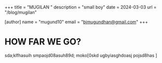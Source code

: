 +++
title = "MUGILAN "
description = "small boy"
date = 2024-03-03
url = "/blog/mugilan"

[author]
name = "mugund10"
email = "bjmugundhan@gmail.com"
+++

# HOW FAR WE GO?

sda;klfhasuih smpaojd08asuh89d; moko[0skd 
ugbyiasghdoasj pojsd8has ]